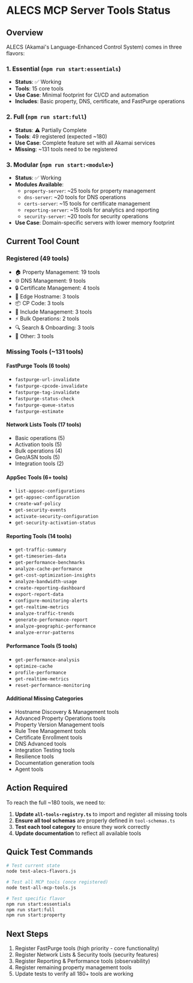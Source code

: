 # ALECS MCP Server Tools Status

## Overview

ALECS (Akamai's Language-Enhanced Control System) comes in three flavors:

### 1. **Essential** (`npm run start:essentials`)
- **Status**: ✅ Working
- **Tools**: 15 core tools
- **Use Case**: Minimal footprint for CI/CD and automation
- **Includes**: Basic property, DNS, certificate, and FastPurge operations

### 2. **Full** (`npm run start:full`)
- **Status**: ⚠️ Partially Complete
- **Tools**: 49 registered (expected ~180)
- **Use Case**: Complete feature set with all Akamai services
- **Missing**: ~131 tools need to be registered

### 3. **Modular** (`npm run start:<module>`)
- **Status**: ✅ Working
- **Modules Available**:
  - `property-server`: ~25 tools for property management
  - `dns-server`: ~20 tools for DNS operations
  - `certs-server`: ~15 tools for certificate management
  - `reporting-server`: ~15 tools for analytics and reporting
  - `security-server`: ~20 tools for security operations
- **Use Case**: Domain-specific servers with lower memory footprint

## Current Tool Count

### Registered (49 tools)
- 🏠 Property Management: 19 tools
- 🌐 DNS Management: 9 tools
- 🔒 Certificate Management: 4 tools
- 🔗 Edge Hostname: 3 tools
- 📦 CP Code: 3 tools
- 📁 Include Management: 3 tools
- ⚡ Bulk Operations: 2 tools
- 🔍 Search & Onboarding: 3 tools
- 🔧 Other: 3 tools

### Missing Tools (~131 tools)

#### FastPurge Tools (6 tools)
- `fastpurge-url-invalidate`
- `fastpurge-cpcode-invalidate`
- `fastpurge-tag-invalidate`
- `fastpurge-status-check`
- `fastpurge-queue-status`
- `fastpurge-estimate`

#### Network Lists Tools (17 tools)
- Basic operations (5)
- Activation tools (5)
- Bulk operations (4)
- Geo/ASN tools (5)
- Integration tools (2)

#### AppSec Tools (6+ tools)
- `list-appsec-configurations`
- `get-appsec-configuration`
- `create-waf-policy`
- `get-security-events`
- `activate-security-configuration`
- `get-security-activation-status`

#### Reporting Tools (14 tools)
- `get-traffic-summary`
- `get-timeseries-data`
- `get-performance-benchmarks`
- `analyze-cache-performance`
- `get-cost-optimization-insights`
- `analyze-bandwidth-usage`
- `create-reporting-dashboard`
- `export-report-data`
- `configure-monitoring-alerts`
- `get-realtime-metrics`
- `analyze-traffic-trends`
- `generate-performance-report`
- `analyze-geographic-performance`
- `analyze-error-patterns`

#### Performance Tools (5 tools)
- `get-performance-analysis`
- `optimize-cache`
- `profile-performance`
- `get-realtime-metrics`
- `reset-performance-monitoring`

#### Additional Missing Categories
- Hostname Discovery & Management tools
- Advanced Property Operations tools
- Property Version Management tools
- Rule Tree Management tools
- Certificate Enrollment tools
- DNS Advanced tools
- Integration Testing tools
- Resilience tools
- Documentation generation tools
- Agent tools

## Action Required

To reach the full ~180 tools, we need to:

1. **Update `all-tools-registry.ts`** to import and register all missing tools
2. **Ensure all tool schemas** are properly defined in `tool-schemas.ts`
3. **Test each tool category** to ensure they work correctly
4. **Update documentation** to reflect all available tools

## Quick Test Commands

```bash
# Test current state
node test-alecs-flavors.js

# Test all MCP tools (once registered)
node test-all-mcp-tools.js

# Test specific flavor
npm run start:essentials
npm run start:full
npm run start:property
```

## Next Steps

1. Register FastPurge tools (high priority - core functionality)
2. Register Network Lists & Security tools (security features)
3. Register Reporting & Performance tools (observability)
4. Register remaining property management tools
5. Update tests to verify all 180+ tools are working